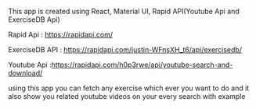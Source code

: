This app is created using 
React, Material UI, Rapid API(Youtube Api and ExerciseDB Api)

Rapid Api : https://rapidapi.com/


ExerciseDB API : https://rapidapi.com/justin-WFnsXH_t6/api/exercisedb/



Youtube Api :https://rapidapi.com/h0p3rwe/api/youtube-search-and-download/

using this app you can fetch any exercise which ever you want to do and it also show you related youtube videos on your every search  with example
